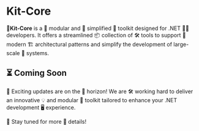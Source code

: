 # Kit-Core

**🐨Kit-Core** is a 🧩 modular and 🤏 simplified 🧰 toolkit designed for .NET 👨‍💻 developers. It offers a streamlined 📦 collection of 🛠️ tools to support 📐 modern 🏗️ architectural patterns and simplify the development of large-scale 🏢 systems.

## ⏳ Coming Soon

🎉 Exciting updates are on the 🌅 horizon! We are 🛠️ working hard to deliver an innovative 💡 and modular 🧩 toolkit tailored to enhance your .NET development 🖥️ experience.

📢 Stay tuned for more 📄 details!
